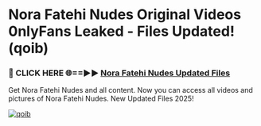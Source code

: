 # Nora Fatehi Nudes Original Videos 0nlyFans Leaked - Files Updated! (qoib)

<h3>🔴 CLICK HERE 🌐==►► <a href="https://tinyurl.com/52m3yx9h" rel="nofollow">Nora Fatehi Nudes Updated Files</a></h3>

Get Nora Fatehi Nudes and all content. Now you can access all videos and pictures of Nora Fatehi Nudes. New Updated Files 2025!

[![qoib](https://i.imgur.com/TnHtlc8.gif)](https://tinyurl.com/52m3yx9h)
